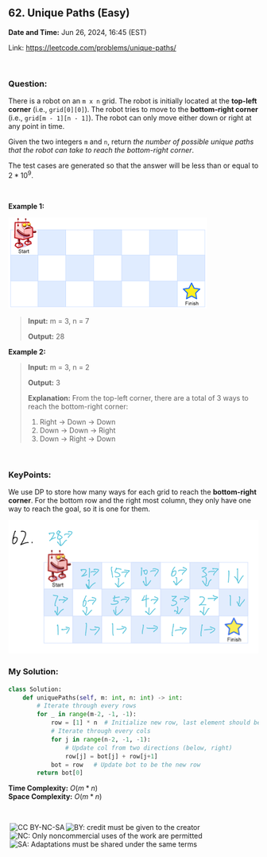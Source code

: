 ## 62. Unique Paths (Easy)
**Date and Time:** Jun 26, 2024, 16:45 (EST)

Link: https://leetcode.com/problems/unique-paths/

<br>

### Question:
There is a robot on an `m x n` grid. The robot is initially located at the **top-left corner** (i.e., `grid[0][0]`). The robot tries to move to the **bottom-right corner** (i.e., `grid[m - 1][n - 1]`). The robot can only move either down or right at any point in time.

Given the two integers `m` and `n`, return _the number of possible unique paths that the robot can take to reach the bottom-right corner_.

The test cases are generated so that the answer will be less than or equal to $2 * 10^9$.

<br>

**Example 1:**

<img src="../images/62.png" width=400>

> **Input:** m = 3, n = 7
> 
> **Output:** 28

**Example 2:**
> **Input:** m = 3, n = 2
> 
> **Output:** 3
>
> **Explanation:** From the top-left corner, there are a total of 3 ways to reach the bottom-right corner:
> 1. Right -> Down -> Down
> 2. Down -> Down -> Right
> 3. Down -> Right -> Down

<br>

### KeyPoints: 
We use DP to store how many ways for each grid to reach the **bottom-right corner**. For the bottom row and the right most column, they only have one way to reach the goal, so it is one for them. 

<img src="../images/62_1.png" width=600>

<br>

### My Solution:
```python
class Solution:
    def uniquePaths(self, m: int, n: int) -> int:
        # Iterate through every rows
        for _ in range(m-2, -1, -1):
            row = [1] * n  # Initialize new row, last element should be 1
            # Iterate through every cols
            for j in range(n-2, -1, -1):
                # Update col from two directions (below, right)
                row[j] = bot[j] + row[j+1]
            bot = row   # Update bot to be the new row
        return bot[0]
```
**Time Complexity:** $O(m * n)$ <br>
**Space Complexity:** $O(m * n)$

<br>

<img style="height:22px!important;margin-left:3px;vertical-align:text-bottom;" src="https://mirrors.creativecommons.org/presskit/icons/cc.svg?ref=chooser-v1" alt="CC BY-NC-SA" title="CC BY-NC-SA"><img style="height:22px!important;margin-left:3px;vertical-align:text-bottom;" src="https://mirrors.creativecommons.org/presskit/icons/by.svg?ref=chooser-v1" alt="BY: credit must be given to the creator" title="BY: credit must be given to the creator"><img style="height:22px!important;margin-left:3px;vertical-align:text-bottom;" src="https://mirrors.creativecommons.org/presskit/icons/nc.svg?ref=chooser-v1" alt="NC: Only noncommercial uses of the work are permitted" title="NC: Only noncommercial uses of the work are permitted"><img style="height:22px!important;margin-left:3px;vertical-align:text-bottom;" src="https://mirrors.creativecommons.org/presskit/icons/sa.svg?ref=chooser-v1" alt="SA: Adaptations must be shared under the same terms" title="SA: Adaptations must be shared under the same terms">